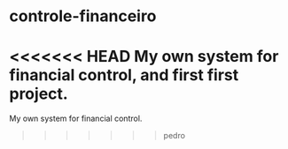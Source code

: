 # controle-financeiro
<<<<<<< HEAD
My own system for financial control, and first first project.
=======
My own system for financial control.

>>>>>>> pedro
